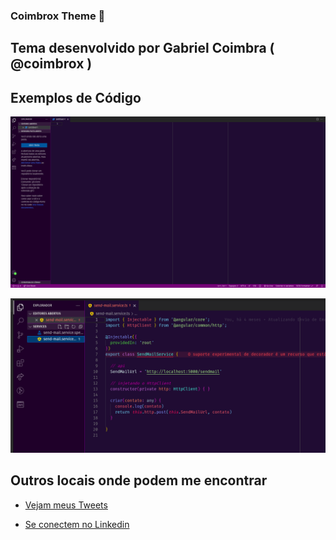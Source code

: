 ### Coimbrox Theme 👋

## Tema desenvolvido por Gabriel Coimbra ( @coimbrox )
## Exemplos de Código
![](Imagens/background.png)


![](Imagens/code.png)


## Outros locais onde podem me encontrar

- [Vejam meus Tweets](twitter.com/coimbrox)

- [Se conectem no Linkedin](https://www.linkedin.com/in/coimbrawebs/)


